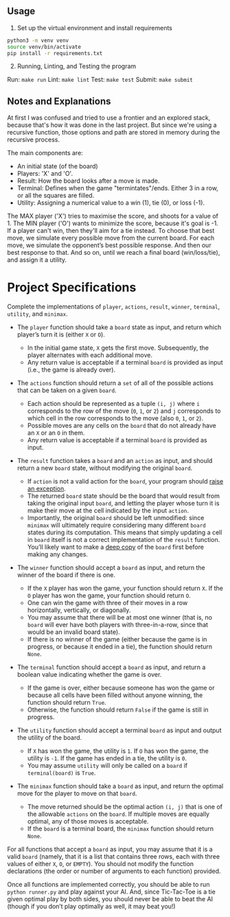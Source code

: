 ## Usage
1. Set up the virtual environment and install requirements

```bash
python3 -m venv venv
source venv/bin/activate
pip install -r requirements.txt
```

2. Running, Linting, and Testing the program

Run: `make run`
Lint: `make lint`
Test: `make test`
Submit: `make submit`

## Notes and Explanations
At first I was confused and tried to use a frontier and an explored stack, because that's how it was done in the last project. But since we're using a recursive function, those options and path are stored in memory during the recursive process.

The main components are:
- An initial state (of the board)
- Players: 'X' and 'O'.
- Result: How the board looks after a move is made.
- Terminal: Defines when the game "termintates"/ends. Either 3 in a row, or all the squares are filled.
- Utility: Assigning a numerical value to a win (1), tie (0), or loss (-1).

The MAX player ('X') tries to maximise the score, and shoots for a value of 1. The MIN player ('O') wants to minimize the score, because it's goal is -1. If a player can't win, then they'll aim for a tie instead. To choose that best move, we simulate every possible move from the current board. For each move, we simulate the opponent’s best possible response. And then our best response to that. And so on, until we reach a final board (win/loss/tie), and assign it a utility.


# Project Specifications
Complete the implementations of `player`, `actions`, `result`, `winner`, `terminal`, `utility`, and `minimax`.

- The `player` function should take a `board` state as input, and return which player’s turn it is (either `X` or `O`).
  - In the initial game state, `X` gets the first move. Subsequently, the player alternates with each additional move.
  - Any return value is acceptable if a terminal `board` is provided as input (i.e., the game is already over).

- The `actions` function should return a `set` of all of the possible actions that can be taken on a given `board`.
  - Each action should be represented as a tuple `(i, j)` where `i` corresponds to the row of the move (`0`, `1`, or `2`) and `j` corresponds to which cell in the row corresponds to the move (also `0`, `1`, or `2`).
  - Possible moves are any cells on the `board` that do not already have an `X` or an `O` in them.
  - Any return value is acceptable if a terminal `board` is provided as input.

- The `result` function takes a `board` and an `action` as input, and should return a new `board` state, without modifying the original `board`.
  - If `action` is not a valid action for the `board`, your program should [raise an exception](https://docs.python.org/3/tutorial/errors.html#raising-exceptions).
  - The returned `board` state should be the board that would result from taking the original input `board`, and letting the player whose turn it is make their move at the cell indicated by the input `action`.
  - Importantly, the original `board` should be left unmodified: since `minimax` will ultimately require considering many different `board` states during its computation. This means that simply updating a cell in `board` itself is not a correct implementation of the `result` function. You’ll likely want to make a [deep copy](https://docs.python.org/3/library/copy.html#copy.deepcopy) of the `board` first before making any changes.

- The `winner` function should accept a `board` as input, and return the winner of the board if there is one.
  - If the `X` player has won the game, your function should return `X`. If the `O` player has won the game, your function should return `O`.
  - One can win the game with three of their moves in a row horizontally, vertically, or diagonally.
  - You may assume that there will be at most one winner (that is, no `board` will ever have both players with three-in-a-row, since that would be an invalid board state).
  - If there is no winner of the game (either because the game is in progress, or because it ended in a tie), the function should return `None`.

- The `terminal` function should accept a `board` as input, and return a boolean value indicating whether the game is over.
  - If the game is over, either because someone has won the game or because all cells have been filled without anyone winning, the function should return `True`.
  - Otherwise, the function should return `False` if the game is still in progress.

- The `utility` function should accept a terminal `board` as input and output the utility of the board.
  - If `X` has won the game, the utility is `1`. If `O` has won the game, the utility is `-1`. If the game has ended in a tie, the utility is `0`.
  - You may assume `utility` will only be called on a `board` if `terminal(board)` is `True`.

- The `minimax` function should take a `board` as input, and return the optimal move for the player to move on that `board`.
  - The move returned should be the optimal action `(i, j)` that is one of the allowable `actions` on the `board`. If multiple moves are equally optimal, any of those moves is acceptable.
  - If the `board` is a terminal board, the `minimax` function should return `None`.

For all functions that accept a `board` as input, you may assume that it is a valid `board` (namely, that it is a list that contains three rows, each with three values of either `X`, `O`, or `EMPTY`). You should not modify the function declarations (the order or number of arguments to each function) provided.

Once all functions are implemented correctly, you should be able to run `python runner.py` and play against your AI. And, since Tic-Tac-Toe is a tie given optimal play by both sides, you should never be able to beat the AI (though if you don’t play optimally as well, it may beat you!)